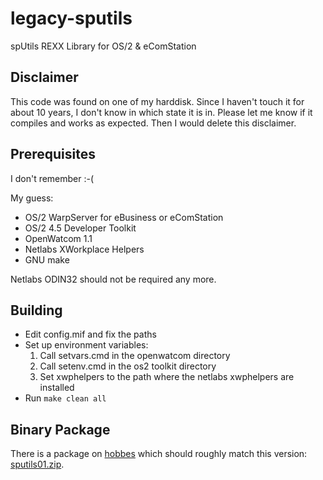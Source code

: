 # legacy-sputils

spUtils REXX Library for OS/2 &amp; eComStation

## Disclaimer

This code was found on one of my harddisk. Since I haven't touch it for about 10 years,
I don't know in which state it is in. Please let me know if it compiles and works as
expected. Then I would delete this disclaimer.

## Prerequisites 

I don't remember :-(

My guess:

- OS/2 WarpServer for eBusiness or eComStation
- OS/2 4.5 Developer Toolkit
- OpenWatcom 1.1
- Netlabs XWorkplace Helpers
- GNU make

Netlabs ODIN32 should not be required any more.

## Building

- Edit config.mif and fix the paths
- Set up environment variables:
	1. Call setvars.cmd in the openwatcom directory
	2. Call setenv.cmd in the os2 toolkit directory
	3. Set xwphelpers to the path where the netlabs xwphelpers are installed
- Run `make clean all`

## Binary Package

There is a package on [hobbes](http://hobbes.nmsu.edu) which should roughly match this 
version: [sputils01.zip](http://hobbes.nmsu.edu/pub/os2/dev/rexx/sputils01.zip).

